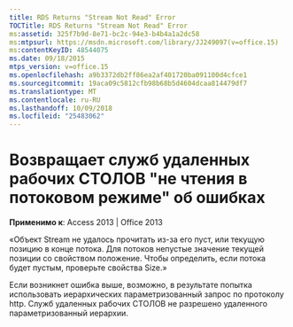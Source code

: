 ```yaml
---
title: RDS Returns "Stream Not Read" Error
TOCTitle: RDS Returns "Stream Not Read" Error
ms:assetid: 325f7b9d-8e71-bc2c-94e3-b4b4a1a2dc58
ms:mtpsurl: https://msdn.microsoft.com/library/JJ249097(v=office.15)
ms:contentKeyID: 48544075
ms.date: 09/18/2015
mtps_version: v=office.15
ms.openlocfilehash: a9b3372db2ff86ea2af401720ba091100d4cfce1
ms.sourcegitcommit: 19aca09c5812cfb98b68b5d4604dcaa814479df7
ms.translationtype: MT
ms.contentlocale: ru-RU
ms.lasthandoff: 10/09/2018
ms.locfileid: "25483062"
---
```

# <a name="rds-returns-stream-not-read-error"></a>Возвращает служб удаленных рабочих СТОЛОВ \"не чтения в потоковом режиме\" об ошибках


**Применимо к**: Access 2013 | Office 2013

«Объект Stream не удалось прочитать из-за его пуст, или текущую позицию в конце потока. Для потоков непустые значение текущей позиции со свойством положение. Чтобы определить, если потока будет пустым, проверьте свойства Size.»

Если возникнет ошибка выше, возможно, в результате попытка использовать иерархических параметризованный запрос по протоколу http. Служб удаленных рабочих СТОЛОВ не разрешено удаленного параметризованный иерархии.

